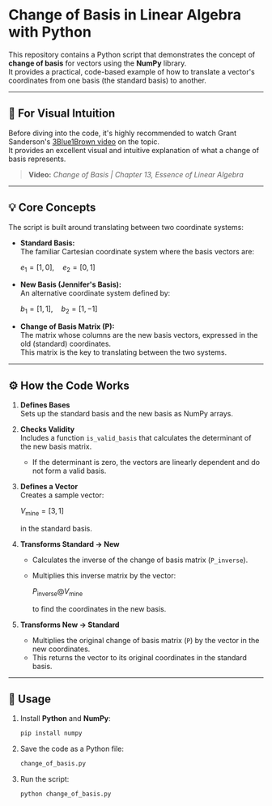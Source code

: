 # Change of Basis in Linear Algebra with Python

This repository contains a Python script that demonstrates the concept of **change of basis** for vectors using the **NumPy** library.  
It provides a practical, code-based example of how to translate a vector's coordinates from one basis (the standard basis) to another.

---

## 🎥 For Visual Intuition

Before diving into the code, it's highly recommended to watch Grant Sanderson's [3Blue1Brown video](https://youtu.be/P2LTAUO1TdA) on the topic.  
It provides an excellent visual and intuitive explanation of what a change of basis represents.

> **Video:** *Change of Basis | Chapter 13, Essence of Linear Algebra*

---

## 💡 Core Concepts

The script is built around translating between two coordinate systems:

- **Standard Basis:**  
  The familiar Cartesian coordinate system where the basis vectors are:  

  $e_1 = [1, 0], \quad e_2 = [0, 1]$


- **New Basis (Jennifer's Basis):**  
  An alternative coordinate system defined by:  

  $b_1 = [1, 1], \quad b_2 = [1, -1]$


- **Change of Basis Matrix (P):**  
  The matrix whose columns are the new basis vectors, expressed in the old (standard) coordinates.  
  This matrix is the key to translating between the two systems.

---

## ⚙️ How the Code Works

1. **Defines Bases**  
   Sets up the standard basis and the new basis as NumPy arrays.

2. **Checks Validity**  
   Includes a function `is_valid_basis` that calculates the determinant of the new basis matrix.  
   - If the determinant is zero, the vectors are linearly dependent and do not form a valid basis.

3. **Defines a Vector**  
   Creates a sample vector:  
   
   $V_{\text{mine}} = [3, 1]$
   
   in the standard basis.

4. **Transforms Standard -> New**  
   - Calculates the inverse of the change of basis matrix (`P_inverse`).
   - Multiplies this inverse matrix by the vector:
     
     $P_{\text{inverse}} @ V_{\text{mine}}$
     
     to find the coordinates in the new basis.

5. **Transforms New -> Standard**  
   - Multiplies the original change of basis matrix (`P`) by the vector in the new coordinates.
   - This returns the vector to its original coordinates in the standard basis.

---

## 🚀 Usage

1. Install **Python** and **NumPy**:
   ```bash
   pip install numpy
   ```


2. Save the code as a Python file:
   ```python
   change_of_basis.py
   ```

3. Run the script:
   ```python
   python change_of_basis.py
   ```

